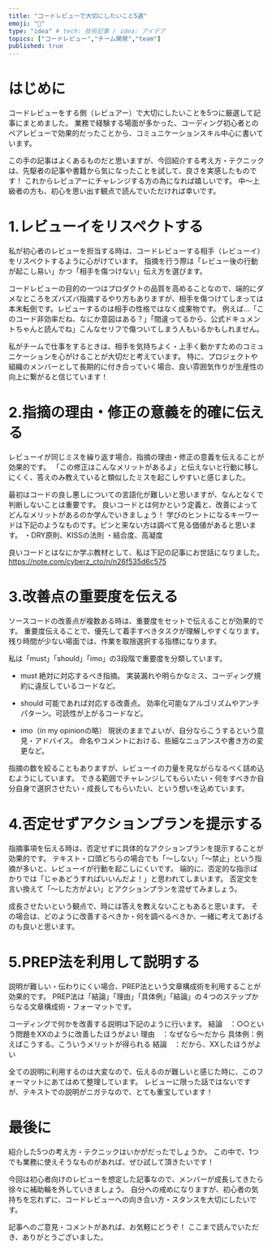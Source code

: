 ```yaml
---
title: "コードレビューで大切にしたいこと5選"
emoji: "💖"
type: "idea" # tech: 技術記事 / idea: アイデア
topics: ["コードレビュー","チーム開発","team"]
published: true
---
```

# はじめに
コードレビューをする側（レビュアー）で大切にしたいことを5つに厳選して記事にまとめました。
業務で経験する場面が多かった、コーディング初心者とのペアレビューで効果的だったことから、コミュニケーションスキル中心に書いています。

この手の記事はよくあるものだと思いますが、今回紹介する考え方・テクニックは、先駆者の記事や書籍から気になったことを試して、良さを実感したものです！
これからレビュアーにチャレンジする方の為になれば嬉しいです。
中～上級者の方も、初心を思い出す観点で読んでいただければ幸いです。

# 1.レビューイをリスペクトする
私が初心者のレビューを担当する時は、コードレビューする相手（レビューイ）をリスペクトするように心がけています。
指摘を行う際は「レビュー後の行動が起こし易い」かつ「相手を傷つけない」伝え方を選びます。

コードレビューの目的の一つはプロダクトの品質を高めることなので、端的にダメなところをズバズバ指摘するやり方もありますが、相手を傷つけてしまっては本末転倒です。レビューするのは相手の性格ではなく成果物です。
例えば...「このコード非効率だね、なにか意図はある？」「間違ってるから、公式ドキュメントちゃんと読んでね」こんなセリフで傷ついてしまう人もいるかもしれません。

私がチームで仕事をするときは、相手を気持ちよく・上手く動かすためのコミュニケーションを心がけることが大切だと考えています。
特に、プロジェクトや組織のメンバーとして長期的に付き合っていく場合、良い雰囲気作りが生産性の向上に繋がると信じています！

# 2.指摘の理由・修正の意義を的確に伝える
レビューイが同じミスを繰り返す場合、指摘の理由・修正の意義を伝えることが効果的です。
「この修正はこんなメリットがあるよ」と伝えないと行動に移しにくく、答えのみ教えていると類似したミスを起こしやすいと感じました。

最初はコードの良し悪しについての言語化が難しいと思いますが、なんとなくで判断しないことは重要です。
良いコードとは何かという定義と、改善によってどんなメリットがあるのか学んでいきましょう！
学びのヒントになるキーワードは下記のようなものです。ピンと来ない方は調べて見る価値があると思います。
・DRY原則、KISSの法則
・結合度、高凝度

良いコードとはなにか学ぶ教材として、私は下記の記事にお世話になりました。
https://note.com/cyberz_cto/n/n26f535d6c575

# 3.改善点の重要度を伝える
ソースコードの改善点が複数ある時は、重要度をセットで伝えることが効果的です。
重要度伝えることで、優先して着手すべきタスクが理解しやすくなります。
残り時間が少ない場面では、作業を取捨選択する指標になります。

私は「must」「should」「imo」の3段階で重要度を分類しています。

* must
絶対に対応するべき指摘。
実装漏れや明らかなミス、コーディング規約に違反しているコードなど。

* should
可能であれば対応する改善点。
効率化可能なアルゴリズムやアンチパターン。可読性が上がるコードなど。

* imo（in my opinionの略）
現状のままでよいが、自分ならこうするという意見・アドバイス。
命名やコメントにおける、些細なニュアンスや書き方の変更など。

指摘の数を絞ることもありますが、レビューイの力量を見ながらなるべく詰め込むようにしています。
できる範囲でチャレンジしてもらいたい・何をすべきか自分自身で選択させたい・成長してもらいたい、という想いを込めています。

# 4.否定せずアクションプランを提示する
指摘事項を伝える時は、否定せずに具体的なアクションプランを提示することが効果的です。
テキスト・口頭どちらの場合でも「～しない」「～禁止」という指摘が多いと、レビューイが行動を起こしにくいです。
端的に、否定的な指示ばかりでは「じゃあどうすればいいんだよ！」と思われてしまいます。
否定文を言い換えて「～した方がよい」とアクションプランを混ぜてみましょう。

成長させたいという観点で、時には答えを教えないこともあると思います。
その場合は、どのように改善するべきか・何を調べるべきか、一緒に考えてあげるのも良いと思います。

# 5.PREP法を利用して説明する
説明が難しい・伝わりにくい場合、PREP法という文章構成術を利用することが効果的です。
PREP法は「結論」「理由」「具体例」「結論」の４つのステップからなる文章構成術・フォーマットです。

コーディングで何かを改善する説明は下記のように行います。
結論　：○○という問題をXXのように改善したほうがよい
理由　：なぜなら～だから
具体例：例えばこうする。こういうメリットが得られる
結論　：だから、XXしたほうがよい

全ての説明に利用するのは大変なので、伝えるのが難しいと感じた時に、このフォーマットにあてはめて整理しています。
レビューに限った話ではないですが、テキストでの説明がニガテなので、とても重宝しています！

# 最後に
紹介した5つの考え方・テクニックはいかがだったでしょうか。
この中で、1つでも業務に使えそうなものがあれば、ぜひ試して頂きたいです！

今回は初心者向けのレビューを想定した記事なので、メンバーが成長してきたら徐々に補助輪を外していきましょう。
自分への戒めになりますが、初心者の気持ちを忘れずに、コードレビューへの向き合い方・スタンスを大切にしたいです。

記事へのご意見・コメントがあれば、お気軽にどうぞ！
ここまで読んでいただき、ありがとうございました。